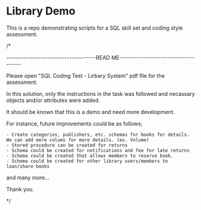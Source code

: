 # Library Demo
This is a repo demonstrating scripts for a SQL skill set and coding style assessment.

/*

-------------------------------------READ ME-------------------------------------

Please open "SQL Coding Test - Lirbary System" pdf file for the assessment.

In this solution, only the instructions in the task was followed and necassary
objects and/or attributes were added.

It should be known that this is a demo and need more development.

For instance, future improvements could be as follows;
 
	- Create categories, publishers, etc. schemas for books for details. We can add more colums for more details. (ex. Volume)
	- Stored procedure can be created for returns
	- Schema could be created for notifications and fee for late returns
	- Schema could be created that allows members to reserve book.
	- Schema could be created for other library users/members to loan/share books

and many more...

Thank you.

*/
